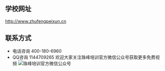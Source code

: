 ## 学校网址 
http://www.zhufengpeixun.cn
## 联系方式
- 电话咨询 400-180-6960  
- QQ咨询   1144709265
欢迎大家关注珠峰培训官方微信公众号获取更多免费视频
![珠峰培训官方微信公众号](http://7xil5b.com1.z0.glb.clouddn.com/zhufengweixin.png)


